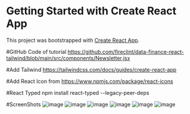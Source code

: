 # Getting Started with Create React App

This project was bootstrapped with [Create React App](https://github.com/facebook/create-react-app).

#GitHub Code of tutorial 
https://github.com/fireclint/data-finance-react-tailwind/blob/main/src/components/Newsletter.jsx

#Add Tailwind 
https://tailwindcss.com/docs/guides/create-react-app

#Add React Icon from 
https://www.npmjs.com/package/react-icons

#React Typed 
npm install react-typed --legacy-peer-deps


#ScreenShots
![image](https://github.com/waqar-hafeez-ahmed/yt-tailwind-react-1/assets/103100903/916e0b3b-ee5a-42f8-b717-1b72ad1152d3)
![image](https://github.com/waqar-hafeez-ahmed/yt-tailwind-react-1/assets/103100903/562165c3-1215-4e6c-bf79-44d5d2517044)
![image](https://github.com/waqar-hafeez-ahmed/yt-tailwind-react-1/assets/103100903/ea448764-5cc6-4177-83f1-b8263a690c9d)
![image](https://github.com/waqar-hafeez-ahmed/yt-tailwind-react-1/assets/103100903/7ae74fad-519d-4edd-b575-adc305d0fbd6)
![image](https://github.com/waqar-hafeez-ahmed/yt-tailwind-react-1/assets/103100903/c8af786f-e3cb-4d3a-8fa4-d1bf09e2d7f7)
![image](https://github.com/waqar-hafeez-ahmed/yt-tailwind-react-1/assets/103100903/4ddd5f26-9d6e-4053-8faf-f3e5da147e35)



